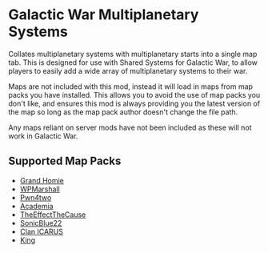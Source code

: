 # Galactic War Multiplanetary Systems

Collates multiplanetary systems with multiplanetary starts into a single map tab. This is designed for use with Shared Systems for Galactic War, to allow players to easily add a wide array of multiplanetary systems to their war.

Maps are not included with this mod, instead it will load in maps from map packs you have installed. This allows you to avoid the use of map packs you don't like, and ensures this mod is always providing you the latest version of the map so long as the map pack author doesn't change the file path.

Any maps reliant on server mods have not been included as these will not work in Galactic War.

## Supported Map Packs

- [Grand Homie](https://forums.planetaryannihilation.com/threads/grand-homies-map-pack.72635/)
- [WPMarshall](https://forums.planetaryannihilation.com/threads/wpmarshalls-map-pack.71597/)
- [Pwn4two](https://forums.planetaryannihilation.com/threads/pwn4twos-map-pack.70689/)
- [Academia](https://forums.planetaryannihilation.com/threads/academia-map-pack.73511/)
- [TheEffectTheCause](https://forums.planetaryannihilation.com/threads/theeffectthecause-map-pack.73439/)
- [SonicBlue22](https://forums.planetaryannihilation.com/threads/sonicblue22s-map-pack.72538/)
- [Clan ICARUS](https://forums.planetaryannihilation.com/threads/clan-icarus-map-pack.73237/)
- [King](https://forums.planetaryannihilation.com/threads/kings-map-pack.73459/)
